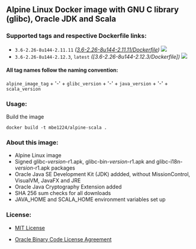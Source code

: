 ## Alpine Linux Docker image with GNU C library (glibc), Oracle JDK and Scala

### Supported tags and respective Dockerfile links:

* ```3.6-2.26-8u144-2.11.11``` _\([3.6-2.26-8u144-2.11.11/Dockerfile]\)_
[![](https://images.microbadger.com/badges/image/mbe1224/alpine-scala:3.6-2.26-8u144-2.11.11.svg)](https://microbadger.com/images/mbe1224/alpine-scala:3.6-2.26-8u144-2.11.11 "")
* ```3.6-2.26-8u144-2.12.3```, ```latest``` _\([3.6-2.26-8u144-2.12.3/Dockerfile]\)_
[![](https://images.microbadger.com/badges/image/mbe1224/alpine-scala:3.6-2.26-8u144-2.12.3.svg)](https://microbadger.com/images/mbe1224/alpine-scala:3.6-2.26-8u144-2.12.3 "")

#### All tag names follow the naming convention:

```alpine_image_tag``` + '-' + ```glibc_version``` + '-' + ```java_version``` + '-' + ```scala_version``` 

### Usage:

Build the image
```shell
docker build -t mbe1224/alpine-scala .
```

### About this image:

- Alpine Linux image
- Signed glibc-_version_-r1.apk, glibc-bin-_version_-r1.apk and glibc-i18n-_version_-r1.apk packages
- Oracle Java SE Development Kit (JDK) addded, without MissionControl, VisualVM, JavaFX and JRE
- Oracle Java Cryptography Extension added
- SHA 256 sum checks for all downloads
- JAVA\_HOME and SCALA\_HOME environment variables set up

### License:

* [MIT License]
* [Oracle Binary Code License Agreement]

   [3.6-2.26-8u144-2.11.11/Dockerfile]: <https://github.com/MihaiBogdanEugen/alpine-scala/blob/3.6-2.26-8u144-2.11.11/Dockerfile>
   [.6-2.26-8u144-2.12.3/Dockerfile]: <https://github.com/MihaiBogdanEugen/alpine-scala/blob/.6-2.26-8u144-2.12.3/Dockerfile>
   [MIT License]: <https://raw.githubusercontent.com/MihaiBogdanEugen/alpine-scala/master/LICENSE>
   [Oracle Binary Code License Agreement]: <https://raw.githubusercontent.com/MihaiBogdanEugen/alpine-scala/master/Oracle_Binary_Code_License_Agreement%20for%20the%20Java%20SE%20Platform_Products_and_JavaFX>
